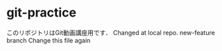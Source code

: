 # git-practice
このリポジトリはGit動画講座用です．
Changed at local repo.
new-feature branch
Change this file again
